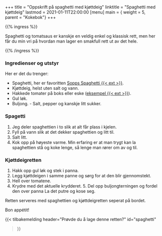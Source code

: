 +++
title = "Oppskrift på spaghetti med kjøttdeig"
linktitle = "Spaghetti med kjøttdeig"
lastmod = 2021-01-11T22:00:00
[menu]
main = { weight = 5, parent = "Kokebok"}
+++

<!-- markdownlint-disable MD010 -->

{{% ingress %}}

Spaghetti og tomatsaus er kanskje en veldig enkel og klassisk rett, men her får du min vri på
hvordan man lager en smakfull rett ut av det hele.

{{% /ingress %}}

### Ingredienser og utstyr

Her er det du trenger:

- Spaghetti, her er favoritten [Sopps Spaghetti {{< ext >}}][kolonial2].
- Kjøttdeig, helst uten salt og vann.
- Hakkede tomater på boks eller eske ([eksempel {{< ext >}}][kolonial1]).
- Gul løk.
- Buljong. - Salt, pepper og kanskje litt sukker.

### Spagetti

1. Jeg deler spaghettien i to slik at alt får plass i kjelen.
2. Fyll på vann slik at det dekker spaghettien og litt til.
3. Salt litt.
4. Kok opp på høyeste varme. Min erfaring er at man trygt kan la spaghettien stå og koke lenge,
så lenge man rører om av og til.

### Kjøttdeigretten

1. Hakk opp gul løk og stek i panna.
2. Legg kjøttdeigen i samme panne og sørg for at den blir
gjennomstekt.
3. Hell over tomatene.
4. Krydre med det aktuelle krydderet. 5. Del opp buljongterningen og fordel den over panna
La det putre og kose seg.

Retten serveres med spaghettien og kjøttdeigretten seperat på bordet.

Bon appétit!

{{< tilbakemelding
	header="Prøvde du å lage denne retten?"
	id="spaghetti"
>}}

[kolonial1]: https://kolonial.no/produkter/8476-rema-1000-hakkede-tomater-med-basilikum/
[kolonial2]: https://kolonial.no/produkter/693-sopps-spaghetti/
